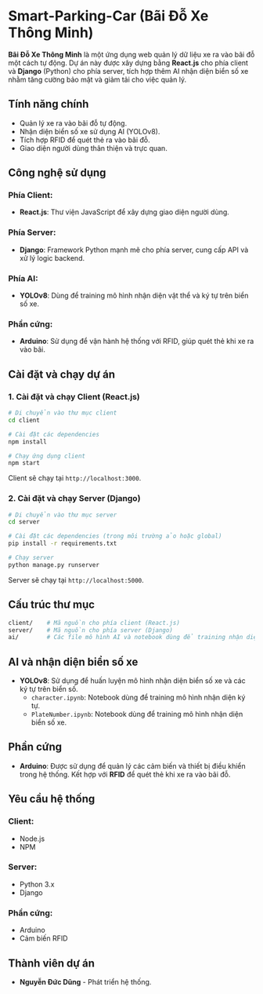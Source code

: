 # Smart-Parking-Car (Bãi Đỗ Xe Thông Minh)

**Bãi Đỗ Xe Thông Minh** là một ứng dụng web quản lý dữ liệu xe ra vào bãi đỗ một cách tự động. Dự án này được xây dựng bằng **React.js** cho phía client và **Django** (Python) cho phía server, tích hợp thêm AI nhận diện biển số xe nhằm tăng cường bảo mật và giảm tải cho việc quản lý.

## Tính năng chính

- Quản lý xe ra vào bãi đỗ tự động.
- Nhận diện biển số xe sử dụng AI (YOLOv8).
- Tích hợp RFID để quét thẻ ra vào bãi đỗ.
- Giao diện người dùng thân thiện và trực quan.

## Công nghệ sử dụng

### Phía Client:
- **React.js**: Thư viện JavaScript để xây dựng giao diện người dùng.

### Phía Server:
- **Django**: Framework Python mạnh mẽ cho phía server, cung cấp API và xử lý logic backend.

### Phía AI:
- **YOLOv8**: Dùng để training mô hình nhận diện vật thể và ký tự trên biển số xe.

### Phần cứng:
- **Arduino**: Sử dụng để vận hành hệ thống với RFID, giúp quét thẻ khi xe ra vào bãi.

## Cài đặt và chạy dự án

### 1. Cài đặt và chạy Client (React.js)

```bash
# Di chuyển vào thư mục client
cd client

# Cài đặt các dependencies
npm install

# Chạy ứng dụng client
npm start
```

Client sẽ chạy tại `http://localhost:3000`.

### 2. Cài đặt và chạy Server (Django)

```bash
# Di chuyển vào thư mục server
cd server

# Cài đặt các dependencies (trong môi trường ảo hoặc global)
pip install -r requirements.txt

# Chạy server
python manage.py runserver
```

Server sẽ chạy tại `http://localhost:5000`.

## Cấu trúc thư mục

```bash
client/    # Mã nguồn cho phía client (React.js)
server/    # Mã nguồn cho phía server (Django)
ai/        # Các file mô hình AI và notebook dùng để training nhận diện biển số xe
```

## AI và nhận diện biển số xe

- **YOLOv8**: Sử dụng để huấn luyện mô hình nhận diện biển số xe và các ký tự trên biển số.
  - `character.ipynb`: Notebook dùng để training mô hình nhận diện ký tự.
  - `PlateNumber.ipynb`: Notebook dùng để training mô hình nhận diện biển số xe.

## Phần cứng

- **Arduino**: Được sử dụng để quản lý các cảm biến và thiết bị điều khiển trong hệ thống. Kết hợp với **RFID** để quét thẻ khi xe ra vào bãi đỗ.

## Yêu cầu hệ thống

### Client:
- Node.js
- NPM

### Server:
- Python 3.x
- Django

### Phần cứng:
- Arduino
- Cảm biến RFID

## Thành viên dự án

- **Nguyễn Đức Dũng** - Phát triển hệ thống.
